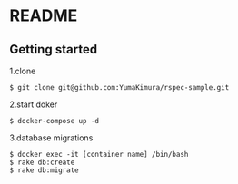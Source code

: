 # README

## Getting started

1.clone
```
$ git clone git@github.com:YumaKimura/rspec-sample.git
```
2.start doker
```
$ docker-compose up -d
```
3.database migrations

```
$ docker exec -it [container name] /bin/bash
$ rake db:create
$ rake db:migrate
```
